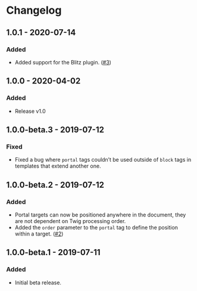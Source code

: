 # Changelog

## 1.0.1 - 2020-07-14

### Added
- Added support for the Blitz plugin. ([#3](https://github.com/carlcs/craft-twigportal/issues/3))

## 1.0.0 - 2020-04-02

### Added
- Release v1.0

## 1.0.0-beta.3 - 2019-07-12

### Fixed
- Fixed a bug where `portal` tags couldn’t be used outside of `block` tags in templates that extend another one.

## 1.0.0-beta.2 - 2019-07-12

### Added
- Portal targets can now be positioned anywhere in the document, they are not dependent on Twig processing order.
- Added the `order` parameter to the `portal` tag to define the position within a target. ([#2](https://github.com/carlcs/craft-twigportal/issues/2))

## 1.0.0-beta.1 - 2019-07-11

### Added
- Initial beta release.
